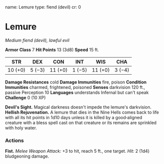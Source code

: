 name: Lemure
type: fiend (devil)
cr: 0

# Lemure
_Medium fiend (devil), lawful evil_

**Armor Class** 7
**Hit Points** 13 (3d8)
**Speed** 15 ft.

| STR      | DEX     | CON      | INT     | WIS     | CHA     |
|----------|---------|----------|---------|---------|---------|
| 10 (+0) | 5 (−3) | 11 (+0) | 1 (−5) | 11 (+0) | 3 (−4) |

**Damage Resistances** cold
**Damage Immunities** fire, poison
**Condition Immunities** charmed, frightened, poisoned
**Senses** darkvision 120 ft., passive Perception 10
**Languages** understands Infernal but can't speak
**Challenge** 0 (10 XP)

**Devil's Sight.** Magical darkness doesn't impede the lemure's darkvision.
**Hellish Rejuvenation.** A lemure that dies in the Nine Hells comes back to life with all its hit points in 1d10 days unless it is killed by a good‐aligned creature with a bless spell cast on that creature or its remains are sprinkled with holy water.

### Actions
**Fist.** _Melee Weapon Attack:_ +3 to hit, reach 5 ft., one target. _Hit:_ 2 (1d4) bludgeoning damage.
